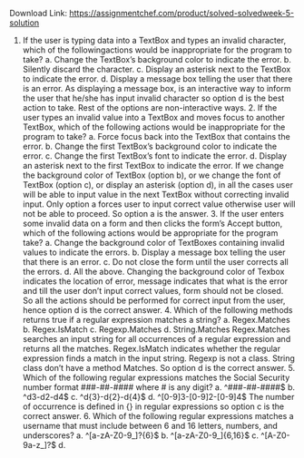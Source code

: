 Download Link: https://assignmentchef.com/product/solved-solvedweek-5-solution
<br>
1. If the user is typing data into a TextBox and types an invalid character, which of the followingactions would be inappropriate for the program to take? a. Change the TextBox’s background color to indicate the error. b. Silently discard the character. c. Display an asterisk next to the TextBox to indicate the error. d. Display a message box telling the user that there is an error. As displaying a message box, is an interactive way to inform the user that he/she has input invalid character so option d is the best action to take. Rest of the options are non-interactive ways. 2. If the user types an invalid value into a TextBox and moves focus to another TextBox, which of the following actions would be inappropriate for the program to take? a. Force focus back into the TextBox that contains the error. b. Change the first TextBox’s background color to indicate the error. c. Change the first TextBox’s font to indicate the error. d. Display an asterisk next to the first TextBox to indicate the error. If we change the background color of TextBox (option b), or we change the font of TextBox (option c), or display an asterisk (option d), in all the cases user will be able to input value in the next TextBox without correcting invalid input. Only option a forces user to input correct value otherwise user will not be able to proceed. So option a is the answer. 3. If the user enters some invalid data on a form and then clicks the form’s Accept button, which of the following actions would be appropriate for the program take? a. Change the background color of TextBoxes containing invalid values to indicate the errors. b. Display a message box telling the user that there is an error. c. Do not close the form until the user corrects all the errors. d. All the above. Changing the background color of Texbox indicates the location of error, message indicates that what is the error and till the user don’t input correct values, form should not be closed. So all the actions should be performed for correct input from the user, hence option d is the correct answer. 4. Which of the following methods returns true if a regular expression matches a string? a. Regex.Matches b. Regex.IsMatch c. Regexp.Matches d. String.Matches Regex.Matches searches an input string for all occurrences of a regular expression and returns all the matches. Regex.IsMatch indicates whether the regular expression finds a match in the input string. Regexp is not a class. String class don’t have a method Matches. So option d is the correct answer. 5. Which of the following regular expressions matches the Social Security number format ###-##-#### where # is any digit? a. ^###-##-####$ b. ^d3-d2-d4$ c. ^d{3}-d{2}-d{4}$ d. ^[0-9]3-[0-9]2-[0-9]4$ The number of occurrence is defined in {} in regular expressions so option c is the correct answer. 6. Which of the following regular expressions matches a username that must include between 6 and 16 letters, numbers, and underscores? a. ^[a-zA-Z0-9_]?{6}$ b. ^[a-zA-Z0-9_]{6,16}$ c. ^[A-Z0-9a-z_]?$ d.